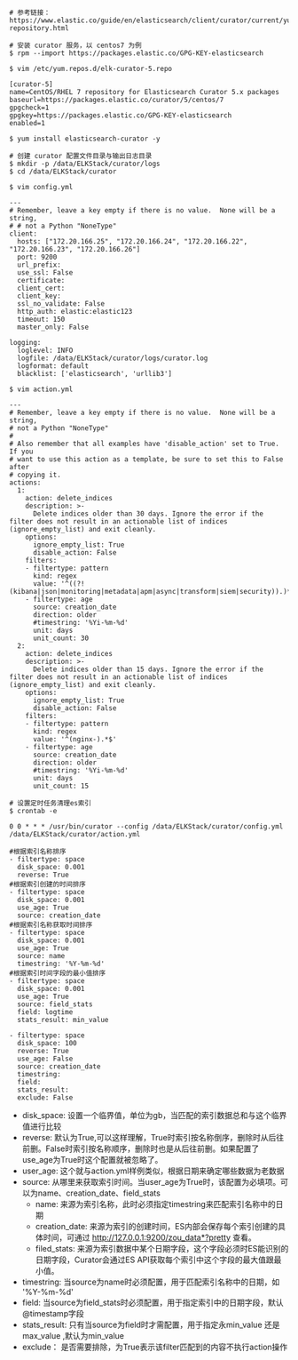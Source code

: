 ```
# 参考链接：https://www.elastic.co/guide/en/elasticsearch/client/curator/current/yum-repository.html

# 安装 curator 服务，以 centos7 为例
$ rpm --import https://packages.elastic.co/GPG-KEY-elasticsearch

$ vim /etc/yum.repos.d/elk-curator-5.repo

[curator-5]
name=CentOS/RHEL 7 repository for Elasticsearch Curator 5.x packages
baseurl=https://packages.elastic.co/curator/5/centos/7
gpgcheck=1
gpgkey=https://packages.elastic.co/GPG-KEY-elasticsearch
enabled=1

$ yum install elasticsearch-curator -y

# 创建 curator 配置文件目录与输出日志目录
$ mkdir -p /data/ELKStack/curator/logs
$ cd /data/ELKStack/curator

$ vim config.yml

---
# Remember, leave a key empty if there is no value.  None will be a string,
# # not a Python "NoneType"
client:
  hosts: ["172.20.166.25", "172.20.166.24", "172.20.166.22", "172.20.166.23", "172.20.166.26"]
  port: 9200
  url_prefix:
  use_ssl: False
  certificate:
  client_cert:
  client_key:
  ssl_no_validate: False
  http_auth: elastic:elastic123
  timeout: 150
  master_only: False

logging:
  loglevel: INFO
  logfile: /data/ELKStack/curator/logs/curator.log
  logformat: default
  blacklist: ['elasticsearch', 'urllib3']

$ vim action.yml

---
# Remember, leave a key empty if there is no value.  None will be a string,
# not a Python "NoneType"
#
# Also remember that all examples have 'disable_action' set to True.  If you
# want to use this action as a template, be sure to set this to False after
# copying it.
actions:
  1:
    action: delete_indices
    description: >-
      Delete indices older than 30 days. Ignore the error if the filter does not result in an actionable list of indices (ignore_empty_list) and exit cleanly.
    options:
      ignore_empty_list: True
      disable_action: False
    filters:
    - filtertype: pattern
      kind: regex
      value: '^((?!(kibana|json|monitoring|metadata|apm|async|transform|siem|security)).)*$'
    - filtertype: age
      source: creation_date
      direction: older
      #timestring: '%Yi-%m-%d'
      unit: days
      unit_count: 30
  2:
    action: delete_indices
    description: >-
      Delete indices older than 15 days. Ignore the error if the filter does not result in an actionable list of indices (ignore_empty_list) and exit cleanly.
    options:
      ignore_empty_list: True
      disable_action: False
    filters:
    - filtertype: pattern
      kind: regex
      value: '^(nginx-).*$'
    - filtertype: age
      source: creation_date
      direction: older
      #timestring: '%Yi-%m-%d'
      unit: days
      unit_count: 15

# 设置定时任务清理es索引
$ crontab -e

0 0 * * * /usr/bin/curator --config /data/ELKStack/curator/config.yml /data/ELKStack/curator/action.yml
```

```
#根据索引名称排序
- filtertype: space
  disk_space: 0.001
  reverse: True
#根据索引创建的时间排序
- filtertype: space
  disk_space: 0.001
  use_age: True
  source: creation_date
#根据索引名称获取时间排序
- filtertype: space
  disk_space: 0.001
  use_age: True
  source: name
  timestring: '%Y-%m-%d'
#根据索引时间字段的最小值排序
- filtertype: space
  disk_space: 0.001
  use_age: True
  source: field_stats
  field: logtime
  stats_result: min_value
```
```
- filtertype: space
  disk_space: 100
  reverse: True
  use_age: False
  source: creation_date
  timestring:
  field:
  stats_result:
  exclude: False
```
- disk_space: 设置一个临界值，单位为gb，当匹配的索引数据总和与这个临界值进行比较
- reverse: 默认为True,可以这样理解，True时索引按名称倒序，删除时从后往前删。False时索引按名称顺序，删除时也是从后往前删。如果配置了use_age为True时这个配置就被忽略了。
- user_age: 这个就与action.yml样例类似，根据日期来确定哪些数据为老数据
- source: 从哪里来获取索引时间。当user_age为True时，该配置为必填项。可以为name、creation_date、field_stats
  - name: 来源为索引名称，此时必须指定timestring来匹配索引名称中的日期
  - creation_date: 来源为索引的创建时间，ES内部会保存每个索引创建的具体时间，可通过 http://127.0.0.1:9200/zou_data*?pretty 查看。
  - filed_stats: 来源为索引数据中某个日期字段，这个字段必须时ES能识别的日期字段，Curator会通过ES API获取每个索引中这个字段的最大值跟最小值。
- timestring: 当source为name时必须配置，用于匹配索引名称中的日期，如 '%Y-%m-%d'
- field: 当source为field_stats时必须配置，用于指定索引中的日期字段，默认@timestamp字段
- stats_result: 只有当source为field时才需配置，用于指定永min_value 还是max_value ,默认为min_value 
- exclude： 是否需要排除，为True表示该filter匹配到的内容不执行action操作
